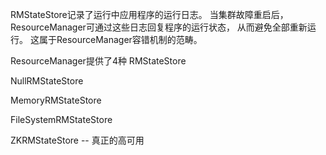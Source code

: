 RMStateStore记录了运行中应用程序的运行日志。 当集群故障重启后， ResourceManager可通过这些日志回复程序的运行状态， 从而避免全部重新运行。
这属于ResourceManager容错机制的范畴。

ResourceManager提供了4种 RMStateStore

NullRMStateStore

MemoryRMStateStore

FileSystemRMStateStore

ZKRMStateStore -- 真正的高可用